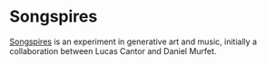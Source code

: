 # Songspires

[Songspires](https://www.roblox.com/games/8157928012/Songspires) is an experiment in generative art and music, initially a collaboration between Lucas Cantor and Daniel Murfet.
